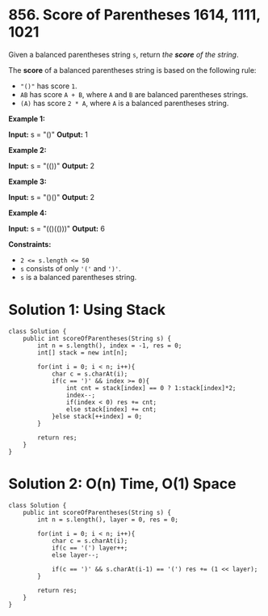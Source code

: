 # 856. Score of Parentheses 1614, 1111, 1021
Given a balanced parentheses string  `s`, return  _the  **score**  of the string_.

The  **score**  of a balanced parentheses string is based on the following rule:

-   `"()"`  has score  `1`.
-   `AB`  has score  `A + B`, where  `A`  and  `B`  are balanced parentheses strings.
-   `(A)`  has score  `2 * A`, where  `A`  is a balanced parentheses string.

**Example 1:**

**Input:** s = "()"
**Output:** 1

**Example 2:**

**Input:** s = "(())"
**Output:** 2

**Example 3:**

**Input:** s = "()()"
**Output:** 2

**Example 4:**

**Input:** s = "(()(()))"
**Output:** 6

**Constraints:**

-   `2 <= s.length <= 50`
-   `s`  consists of only  `'('`  and  `')'`.
-   `s`  is a balanced parentheses string.


# Solution 1: Using Stack
```
class Solution {
    public int scoreOfParentheses(String s) {
        int n = s.length(), index = -1, res = 0;
        int[] stack = new int[n];
        
        for(int i = 0; i < n; i++){
            char c = s.charAt(i);
            if(c == ')' && index >= 0){
                int cnt = stack[index] == 0 ? 1:stack[index]*2;
                index--;
                if(index < 0) res += cnt;
                else stack[index] += cnt;
            }else stack[++index] = 0;
        } 
        
        return res;
    }
}
```

# Solution 2: O(n) Time, O(1) Space
```
class Solution {
    public int scoreOfParentheses(String s) {
        int n = s.length(), layer = 0, res = 0;
        
        for(int i = 0; i < n; i++){
            char c = s.charAt(i);
            if(c == '(') layer++;
            else layer--;
            
            if(c == ')' && s.charAt(i-1) == '(') res += (1 << layer);
        }
        
        return res;
    }
}
```
